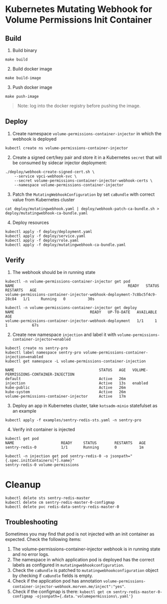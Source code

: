 # Kubernetes Mutating Webhook for Volume Permissions Init Container

## Build

1. Build binary

```shell
make build
```

2. Build docker image

```shell
make build-image
```   

3. Push docker image

```shell
make push-image
```

> Note: log into the docker registry before pushing the image.

## Deploy

1. Create namespace `volume-permissions-container-injector` in which the webhook is deployed

```shell
kubectl create ns volume-permissions-container-injector
```

2. Create a signed cert/key pair and store it in a Kubernetes `secret` that will be consumed by sidecar injector deployment:

```shell
./deploy/webhook-create-signed-cert.sh \
    --service vpci-webhook-svc \
    --secret volume-permissions-container-injector-webhook-certs \
    --namespace volume-permissions-container-injector
```

3. Patch the `MutatingWebhookConfiguration` by set `caBundle` with correct value from Kubernetes cluster

```shell
cat deploy/mutatingwebhook.yaml | deploy/webhook-patch-ca-bundle.sh > deploy/mutatingwebhook-ca-bundle.yaml
```

4. Deploy resources

```shell
kubectl apply -f deploy/deployment.yaml
kubectl apply -f deploy/service.yaml
kubectl apply -f deploy/role.yaml
kubectl apply -f deploy/mutatingwebhook-ca-bundle.yaml
```

## Verify

1. The webhook should be in running state

```shell
kubectl -n volume-permissions-container-injector get pod
NAME                                                   READY   STATUS    RESTARTS   AGE
volume-permissions-container-injector-webhook-deployment-7c8bc5f4c9-28c84   1/1     Running   0          30s

kubectl -n volume-permissions-container-injector get deploy
NAME                                  READY   UP-TO-DATE   AVAILABLE   AGE
volume-permissions-container-injector-webhook-deployment   1/1     1            1           67s
```

2. Create new namespace `injection` and label it with `volume-permissions-container-injector=enabled`

```shell
kubectl create ns sentry-pro
kubectl label namespace sentry-pro volume-permissions-container-injection=enabled
kubectl get namespace -L volume-permissions-container-injection

NAME                                      STATUS   AGE   VOLUME-PERMISSIONS-CONTAINER-INJECTION
default                                   Active   26m
injection                                 Active   13s   enabled
kube-public                               Active   26m
kube-system                               Active   26m
volume-permissions-container-injector     Active   17m
```

3. Deploy an app in Kubernetes cluster, take `kotsadm-minio` statefulset as an example

```shell
kubectl apply -f examples/sentry-redis-sts.yaml -n sentry-pro
```

4. Verify init container is injected

```shell
kubectl get pod
NAME                     READY     STATUS        RESTARTS   AGE
sentry-redis-0           1/1       Running       0          1m
```

```shell
kubectl -n injection get pod sentry-redis-0 -o jsonpath="{.spec.initContainers[*].name}"
sentry-redis-0 volume-permissions
```

# Cleanup

```shell
kubectl delete sts sentry-redis-master
kubectl delete cm sentry-redis-master-0-configmap
kubectl delete pvc redis-data-sentry-redis-master-0
```

## Troubleshooting

Sometimes you may find that pod is not injected with an init container as expected. Check the following items:

1. The volume-permissions-container-injector webhook is in running state and no error logs.
2. The namespace in which application pod is deployed has the correct labels as configured in `mutatingwebhookconfiguration`.
3. Check the `caBundle` is patched to `mutatingwebhookconfiguration` object by checking if `caBundle` fields is empty.
4. Check if the application pod has annotation `volume-permissions-container-injector-webhook.morven.me/inject":"yes"`.
5. Check if the configmap is there: `kubectl get cm sentry-redis-master-0-configmap -ojsonpath={.data.'volumepermissions\.yaml'}`
